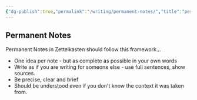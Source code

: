 ```yaml
---
{"dg-publish":true,"permalink":"/writing/permanent-notes/","title":"permanent-notes","tags":["zettelkasten","learning","notes"],"created":"2023-03-04T05:17:42.916+07:00","updated":"2025-08-06T07:15:38.163+07:00"}
---
```



## Permanent Notes

Permanent Notes in Zettelkasten should follow this framework…

- One idea per note - but as complete as possible in your own words
- Write as if you are writing for someone else - use full sentences, show sources.
- Be precise, clear and brief
- Should be understood even if you don't know the context it was taken from.
